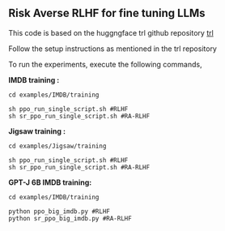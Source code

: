 ## **Risk Averse RLHF for fine tuning LLMs**

This code is based on the huggngface trl github repository  [trl](https://github.com/huggingface/trl)

Follow the setup instructions as mentioned in the trl repository

To run the experiments, execute the following commands, 

**IMDB training :**
```
cd examples/IMDB/training

sh ppo_run_single_script.sh #RLHF
sh sr_ppo_run_single_script.sh #RA-RLHF
```
**Jigsaw training :**
```
cd examples/Jigsaw/training

sh ppo_run_single_script.sh #RLHF
sh sr_ppo_run_single_script.sh #RA-RLHF
```
**GPT-J 6B IMDB training:**
```
cd examples/IMDB/training

python ppo_big_imdb.py #RLHF
python sr_ppo_big_imdb.py #RA-RLHF
```